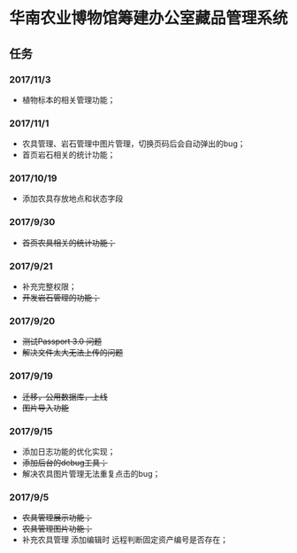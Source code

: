 # 华南农业博物馆筹建办公室藏品管理系统

## 任务

### 2017/11/3
- 植物标本的相关管理功能；

### 2017/11/1
- 农具管理、岩石管理中图片管理，切换页码后会自动弹出的bug；
- <dle>首页岩石相关的统计功能；</del>

### 2017/10/19
- 添加农具存放地点和状态字段

### 2017/9/30
- <del>首页农具相关的统计功能；</del>

### 2017/9/21
- 补充完整权限；
- <del>开发岩石管理的功能；</del>

### 2017/9/20
- <del>测试Passport 3.0 问题</del>
- <del>解决文件太大无法上传的问题</del>

### 2017/9/19
- <del>迁移，公用数据库，上线</del>
- <del>图片导入功能</del>

### 2017/9/15
- 添加日志功能的优化实现；
- <del>添加后台的debug工具；</del>
- 解决农具图片管理无法重复点击的bug；

### 2017/9/5
- <del>农具管理展示功能；</del>
- <del>农具管理图片功能；</del>
- 补充农具管理 添加编辑时 远程判断固定资产编号是否存在；


